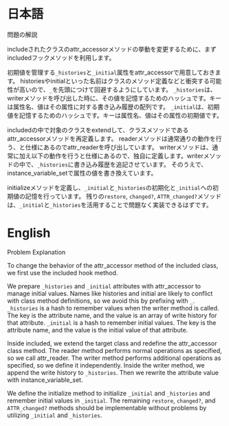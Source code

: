 # 日本語

問題の解説

includeされたクラスのattr_accessorメソッドの挙動を変更するために、まずincludedフックメソッドを利用します。

初期値を管理する`_histories`と`_initial`属性をattr_accessorで用意しておきます。
historiesやinitialといった名前はクラスのメソッド定義などと衝突する可能性が高いので、`_`を先頭につけて回避するようにしています。
`_histories`は、writerメソッドを呼び出した時に、その値を記憶するためのハッシュです。キーは属性名、値はその属性に対する書き込み履歴の配列です。
`_initial`は、初期値を記憶するためのハッシュです。キーは属性名、値はその属性の初期値です。

includedの中で対象のクラスをextendして、クラスメソッドであるattr_accessorメソッドを再定義します。
readerメソッドは通常通りの動作を行う、と仕様にあるのでattr_readerを呼び出しています。
writerメソッドは、通常に加え以下の動作を行うと仕様にあるので、独自に定義します。writerメソッドの中で、`_histories`に書き込み履歴を追記させています。
そのうえで、instance_variable_setで属性の値を書き換えています。

initializeメソッドを定義し、`_initial`と`_histories`の初期化と`_initial`への初期値の記憶を行っています。
残りの`restore`, `changed?`, `ATTR_changed?`メソッドは、`_initial`と`_histories`を活用することで問題なく実装できるはずです。

# English

Problem Explanation

To change the behavior of the attr_accessor method of the included class, we first use the included hook method.

We prepare `_histories` and `_initial` attributes with attr_accessor to manage initial values.
Names like histories and initial are likely to conflict with class method definitions, so we avoid this by prefixing with `_`.
`_histories` is a hash to remember values when the writer method is called. The key is the attribute name, and the value is an array of write history for that attribute.
`_initial` is a hash to remember initial values. The key is the attribute name, and the value is the initial value of that attribute.

Inside included, we extend the target class and redefine the attr_accessor class method.
The reader method performs normal operations as specified, so we call attr_reader.
The writer method performs additional operations as specified, so we define it independently. Inside the writer method, we append the write history to `_histories`.
Then we rewrite the attribute value with instance_variable_set.

We define the initialize method to initialize `_initial` and `_histories` and remember initial values in `_initial`.
The remaining `restore`, `changed?`, and `ATTR_changed?` methods should be implementable without problems by utilizing `_initial` and `_histories`.
